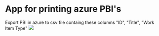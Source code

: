 # App for printing azure PBI's

Export PBI in azure to csv file containg these columns "ID", "Title", "Work Item Type"
![](demo.gif)

